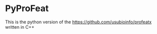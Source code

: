 # PyProFeat
This is the python version of the https://github.com/usubioinfo/profeatx written in C++
